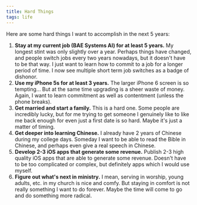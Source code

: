 ```yaml
---
title: Hard Things
tags: life
---
```


Here are some hard things I want to accomplish in the next 5 years:

1.  **Stay at my current job (BAE Systems AI) for at least 5 years.** My longest stint was only slightly over a year.
    Perhaps things have changed, and people switch jobs every two years nowadays, but it doesn't have to be that way. I just want
    to learn how to commit to a job for a longer period of time. I now see multiple short term job switches as a badge of dishonor.
1.  **Use my iPhone 5s for at least 3 years.** The larger iPhone 6 screen is so tempting... But at the same time
    upgrading is a sheer waste of money. Again, I want to learn commitment as well as contentment (unless the phone breaks).
1.  **Get married and start a family.** This is a hard one. Some people are incredibly lucky, but for me trying to get someone I genuinely
    like to like me back enough for even just a first date is so hard. Maybe it's just a matter of timing.
1.  **Get deeper into learning Chinese.** I already have 2 years of Chinese during my college days. Someday I want to be able to read the Bible in Chinese, and perhaps even give a real speech in Chinese.
1.  **Develop 2-3 iOS apps that generate some revenue.** Publish 2-3 high quality iOS apps that are able to generate some revenue. Doesn't
    have to be too complicated or complex, but definitely apps which I would use myself.
1.  **Figure out what's next in ministry.** I mean, serving in worship, young adults, etc. in my church is nice and comfy. But
    staying in comfort is not really something I want to do forever. Maybe the time will come to go and do something more radical.
